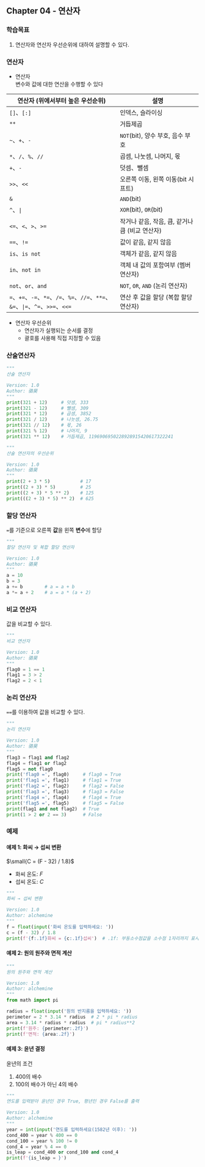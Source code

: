 ## Chapter 04 - 연산자

### 학습목표
1. 연산자와 연산자 우선순위에 대하여 설명할 수 있다.

### 연산자
- 연산자 \
변수와 값에 대한 연산을 수행할 수 있다

| 연산자 (위에서부터 높은 우선순위)                                                       | 설명                           |
| ------------------------------------------------------------ | ------------------------------ |
| `[]`、`[:]`                                                 | 인덱스, 슬라이싱                  |
| `**`                                                         | 거듭제곱                             |
| `~`、`+`、`-`                                              | `NOT`(bit), 양수 부호, 음수 부호         |
| `*`、`/`、`%`、`//`                                       | 곱셈, 나눗셈, 나머지, 몫            |
| `+`、`-`                                                    | 덧셈、뺄셈                        |
| `>>`、`<<`                                                  | 오른쪽 이동, 왼쪽 이동(bit 시프트)                    |
| `&`                                                          | `AND`(bit)                         |
| `^`、`\|`                                                   | `XOR`(bit), `OR`(bit)              |
| `<=`、`<`、`>`、`>=`                                      | 작거나 같음, 작음, 큼, 같거나 큼 (비교 연산자) |
| `==`、`!=`                                                   | 값이 같음, 같지 않음                  |
| `is`、`is not`                                               | 객체가 같음, 같지 않음                     |
| `in`、`not in`                                                | 객체 내 값의 포함여부 (멤버 연산자)                     |
| `not`、`or`、`and`                                             | `NOT`, `OR`, `AND` (논리 연산자)                     |
| `=`、`+=`、`-=`、`*=`、`/=`、`%=`、`//=`、`**=`、`&=`、`\|=`、`^=`、`>>=`、`<<=` | 연산 후 값을 할당 (복합 할당 연산자)             |

- 연산자 우선순위
  - 연산자가 실행되는 순서를 결정
  - 괄호를 사용해 직접 지정할 수 있음

### 산술연산자
```python
"""
산술 연산자

Version: 1.0
Author: 骆昊
"""
print(321 + 12)     # 덧셈, 333
print(321 - 12)     # 뺄셈, 309
print(321 * 12)     # 곱셈, 3852
print(321 / 12)     # 나눗셈, 26.75
print(321 // 12)    # 몫, 26
print(321 % 12)     # 나머지, 9
print(321 ** 12)    # 거듭제곱, 1196906950228928915420617322241
```

```python
"""
산술 연산자의 우선순위

Version: 1.0
Author: 骆昊
"""
print(2 + 3 * 5)           # 17
print((2 + 3) * 5)         # 25
print((2 + 3) * 5 ** 2)    # 125
print(((2 + 3) * 5) ** 2)  # 625
```

### 할당 연산자
`=`를 기준으로 오른쪽 **값**을 왼쪽 **변수**에 할당

```python
"""
할당 연산자 및 복합 할당 연산자

Version: 1.0
Author: 骆昊
"""
a = 10
b = 3
a += b        # a = a + b
a *= a + 2    # a = a * (a + 2)
```

### 비교 연산자
값을 비교할 수 있다.

```python
"""
비교 연산자

Version: 1.0
Author: 骆昊
"""
flag0 = 1 == 1
flag1 = 3 > 2
flag2 = 2 < 1
```

### 논리 연산자
`==`를 이용하여 값을 비교할 수 있다.

```python
"""
논리 연산자

Version: 1.0
Author: 骆昊
"""
flag3 = flag1 and flag2
flag4 = flag1 or flag2
flag5 = not flag0
print('flag0 =', flag0)     # flag0 = True
print('flag1 =', flag1)     # flag1 = True
print('flag2 =', flag2)     # flag2 = False
print('flag3 =', flag3)     # flag3 = False
print('flag4 =', flag4)     # flag4 = True
print('flag5 =', flag5)     # flag5 = False
print(flag1 and not flag2)  # True
print(1 > 2 or 2 == 3)      # False
```

### 예제
#### 예제 1: 화씨 → 섭씨 변환

$\small{C = (F - 32) / 1.8}$
- 화씨 온도: $F$
- 섭씨 온도: $C$

```python
"""
화씨 → 섭씨 변환

Version: 1.0
Author: alchemine
"""
f = float(input('화씨 온도를 입력하세요: '))
c = (f - 32) / 1.8
print(f'{f:.1f}화씨 = {c:.1f}섭씨')  # .1f: 부동소수점값을 소수점 1자리까지 표시
```

#### 예제 2: 원의 원주와 면적 계산
```python
"""
원의 원주와 면적 계산

Version: 1.0
Author: alchemine
"""
from math import pi

radius = float(input('원의 반지름을 입력하세요: '))
perimeter = 2 * 3.14 * radius  # 2 * pi * radius
area = 3.14 * radius * radius  # pi * radius**2
print(f'원주: {perimeter:.2f}')
print(f'면적: {area:.2f}')
```

#### 예제 3: 윤년 결정
윤년의 조건
1. 400의 배수
2. 100의 배수가 아닌 4의 배수

```python
"""
연도를 입력받아 윤년인 경우 True, 평년인 경우 False를 출력

Version: 1.0
Author: alchemine
"""
year = int(input('연도를 입력하세요(1582년 이후): '))
cond_400 = year % 400 == 0
cond_100 = year % 100 != 0
cond_4 = year % 4 == 0
is_leap = cond_400 or cond_100 and cond_4
print(f'{is_leap = }')
```